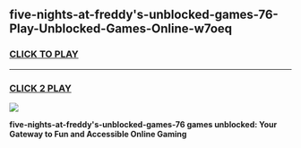 
## five-nights-at-freddy's-unblocked-games-76-Play-Unblocked-Games-Online-w7oeq
<h3>
<a href="https://premium76.site?title=five-nights-at-freddy's-unblocked-games-76&ref=24A">CLICK TO PLAY</a></h3>
<hr>

<h3>
<a href="https://premium76.site?title=five-nights-at-freddy's-unblocked-games-76&ref=24A">CLICK 2 PLAY</a>
  
</h3>

<a href="https://premium76.site?title=five-nights-at-freddy's-unblocked-games-76&ref=24A"><img src="https://clearcache.store/games.png"></a>


**five-nights-at-freddy's-unblocked-games-76 games unblocked: Your Gateway to Fun and Accessible Online Gaming**
